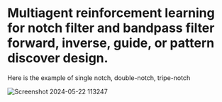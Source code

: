 # Multiagent reinforcement learning for notch filter and bandpass filter forward, inverse, guide, or pattern discover design. 

Here is the example of single notch, double-notch, tripe-notch 


![Screenshot 2024-05-22 113247](https://github.com/ZooBeasts/Multiagent-reinforcement-learning-for-notch-filter-and-bandpass-filter-design/assets/75404784/e4a5ecd6-0673-4ae6-8db8-54be63a75c29)
